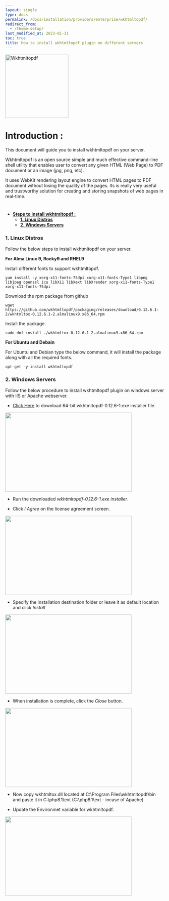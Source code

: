 ```yaml
---
layout: single
type: docs
permalink: /docs/installation/providers/enterprise/wkhtmltopdf/
redirect_from:
  - /theme-setup/
last_modified_at: 2023-01-31
toc: true
title: How to install wkhtmltopdf plugin on different servers 
---
```

<img alt="Wkhtmltopdf" src="https://ourcodeworld.com/public-media/articles/articleocw-590c895c5d17d.png" width="200"  />

# <strong>Introduction :</strong>
This document will guide you to install wkhtmltopdf on your server.

Wkhtmltopdf is an open source simple and much effective command-line shell utility that enables user to convert any given HTML (Web Page) to PDF document or an image (jpg, png, etc).

It uses WebKit rendering layout engine to convert HTML pages to PDF document without losing the quality of the pages. Its is really very useful and trustworthy solution for creating and storing snapshots of web pages in real-time.

#  <!-- omit in toc -->
- [<strong>Steps to install wkhtmltopdf :</strong>](#steps-to-install-wkhtmltopdf)
    - [<strong> 1. Linux Distros</strong>](#-1-linux-distros)
    - [<strong> 2. Windows Servers</strong>](#-2-windows-servers)
    
  

<a id="-1-linux-distros" name="-1-linux-distros"></a>

### <strong> 1. Linux Distros</strong>

  Follow the below steps to install wkhtmltopdf on your server.

**For Alma Linux 9, Rocky9 and RHEL9**

Install different fonts to support wkhtmltopdf.

```
yum install -y xorg-x11-fonts-75dpi xorg-x11-fonts-Type1 libpng libjpeg openssl icu libX11 libXext libXrender xorg-x11-fonts-Type1 xorg-x11-fonts-75dpi
```

Download the rpm package from github

```
wget https://github.com/wkhtmltopdf/packaging/releases/download/0.12.6.1-2/wkhtmltox-0.12.6.1-2.almalinux9.x86_64.rpm
```

Install the package.

```
sudo dnf install ./wkhtmltox-0.12.6.1-2.almalinux9.x86_64.rpm
```

**For Ubuntu and Debain**

For Ubuntu and Debian type the below command, it will install the package along with all the required fonts.

```
apt-get -y install wkhtmltopdf
```

<a id="-2-windows-servers" name="-2-windows-servers"></a>

### <strong> 2. Windows Servers</strong>

Follow the below procedure to install wkhtmltopdf plugin on windows server with IIS or Apache webserver.


-   <a href="https://wkhtmltopdf.org/downloads.html" target="_blank" rel="noopener">Click Here</a> to download 64-bit wkhtmltopdf-0.12.6-1.exe installer file.

<img src="https://raw.githubusercontent.com/ladybirdweb/faveo-server-images/master/_docs/installation/providers/enterprise/windows-images/wkhtmltopdf.png" alt="" style=" width:400px ; height:250px ">

- Run the downloaded *wkhtmltopdf-0.12.6-1.exe installer*.

- Click *I Agree* on the license agreement screen.

<img src="https://raw.githubusercontent.com/ladybirdweb/faveo-server-images/master/_docs/installation/providers/enterprise/windows-images/wkhtmltopdf1.png" alt="" style=" width:400px ; height:250px ">

- Specify the installation destination folder or leave it as default location and click *Install*

<img src="https://raw.githubusercontent.com/ladybirdweb/faveo-server-images/master/_docs/installation/providers/enterprise/windows-images/wkhtmltopdf2.png" alt="" style=" width:400px ; height:250px ">

- When installation is complete, click the *Close* button.

<img src="https://raw.githubusercontent.com/ladybirdweb/faveo-server-images/master/_docs/installation/providers/enterprise/windows-images/wkhtmltopdf3.png" alt="" style=" width:400px ; height:250px ">

- Now copy wkhtmltox.dll located at C:\Program Files\wkhtmltopdf\bin and paste it in C:\php8.1\ext (C:\php8.1\ext - incase of Apache)

- Update the Environmet variable for wkhtmltopdf.

<img src="https://raw.githubusercontent.com/ladybirdweb/faveo-server-images/master/_docs/installation/providers/enterprise/windows-images/envwkhtml.png" alt="" style=" width:400px ; height:250px ">



  


